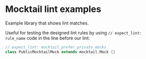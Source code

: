 # Mocktail lint examples

Example library that shows lint matches.

Useful for testing the designed lint rules by using `// expect_lint: rule_name` code in the line before our lint:

```dart
// expect_lint: mocktail_prefer_private_mocks
class PublicMocktailMock extends mocktail.Mock {}
```
